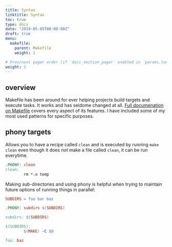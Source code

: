 ```yaml
---
title: Syntax
linktitle: Syntax
toc: true
type: docs
date: "2019-05-05T00:00:00Z"
draft: true
menu:
  makefile:
    parent: Makefile
    weight: 1

# Prev/next pager order (if `docs_section_pager` enabled in `params.toml`)
weight: 1
---
```


## overview

Makefile has been around for ever helping projects build targets and execute tasks. It works and has seldome changed at all. [Full documenation on Makefile](https://www.gnu.org/software/make/manual/make.html) covers every aspect of its features. I have included some of my most used patterns for specific purposes.

## phony targets

Allows you to have a recipe called `clean` and is executed by running `make clean` even though it does not make a file called `clean`, it can be run everytime.

```makefile
.PHONY: clean
clean:
        rm *.o temp
```

Making sub-directories and using phony is helpful when trying to maintain future options of running things in parallel:

```makefile
SUBDIRS = foo bar baz

.PHONY: subdirs $(SUBDIRS)

subdirs: $(SUBDIRS)

$(SUBDIRS):
        $(MAKE) -C $@

foo: baz
```
